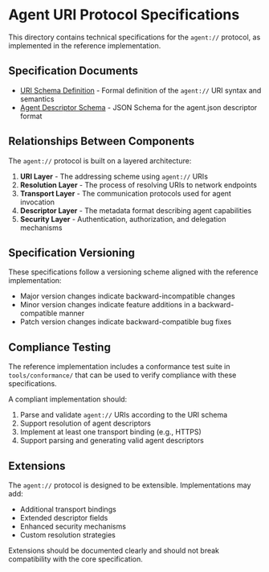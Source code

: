 # Agent URI Protocol Specifications

This directory contains technical specifications for the `agent://` protocol, as implemented in the reference implementation.

## Specification Documents

- [URI Schema Definition](uri-schema.md) - Formal definition of the `agent://` URI syntax and semantics
- [Agent Descriptor Schema](agent-descriptor-schema.json) - JSON Schema for the agent.json descriptor format

## Relationships Between Components

The `agent://` protocol is built on a layered architecture:

1. **URI Layer** - The addressing scheme using `agent://` URIs
2. **Resolution Layer** - The process of resolving URIs to network endpoints
3. **Transport Layer** - The communication protocols used for agent invocation
4. **Descriptor Layer** - The metadata format describing agent capabilities
5. **Security Layer** - Authentication, authorization, and delegation mechanisms

## Specification Versioning

These specifications follow a versioning scheme aligned with the reference implementation:

- Major version changes indicate backward-incompatible changes
- Minor version changes indicate feature additions in a backward-compatible manner
- Patch version changes indicate backward-compatible bug fixes

## Compliance Testing

The reference implementation includes a conformance test suite in `tools/conformance/` that can be used to verify compliance with these specifications.

A compliant implementation should:

1. Parse and validate `agent://` URIs according to the URI schema
2. Support resolution of agent descriptors
3. Implement at least one transport binding (e.g., HTTPS)
4. Support parsing and generating valid agent descriptors

## Extensions

The `agent://` protocol is designed to be extensible. Implementations may add:

- Additional transport bindings
- Extended descriptor fields
- Enhanced security mechanisms
- Custom resolution strategies

Extensions should be documented clearly and should not break compatibility with the core specification.
